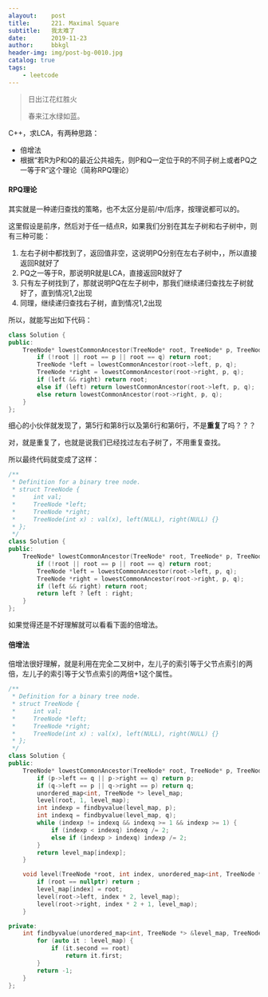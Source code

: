 ```yaml
---
alayout:    post
title:      221. Maximal Square
subtitle:   我太难了
date:       2019-11-23
author:     bbkgl
header-img: img/post-bg-0010.jpg
catalog: true
tags:
    - leetcode
---
```


>日出江花红胜火
>
>春来江水绿如蓝。

C++，求LCA，有两种思路：

- 倍增法
- 根据“若R为P和Q的最近公共祖先，则P和Q一定位于R的不同子树上或者PQ之一等于R”这个理论（简称RPQ理论）

#### RPQ理论

其实就是一种递归查找的策略，也不太区分是前/中/后序，按理说都可以的。

这里假设是前序，然后对于任一结点R，如果我们分别在其左子树和右子树中，则有三种可能：

1. 左右子树中都找到了，返回值非空，这说明PQ分别在左右子树中，，所以直接返回R就好了
2. PQ之一等于R，那说明R就是LCA，直接返回R就好了
3. 只有左子树找到了，那就说明PQ在左子树中，那我们继续递归查找左子树就好了，直到情况1,2出现
4. 同理，继续递归查找右子树，直到情况1,2出现

所以，就能写出如下代码：

```cpp
class Solution {
public:
    TreeNode* lowestCommonAncestor(TreeNode* root, TreeNode* p, TreeNode* q) {
        if (!root || root == p || root == q) return root;
        TreeNode *left = lowestCommonAncestor(root->left, p, q);
        TreeNode *right = lowestCommonAncestor(root->right, p, q);
        if (left && right) return root;
        else if (left) return lowestCommonAncestor(root->left, p, q);
        else return lowestCommonAncestor(root->right, p, q);
    }
};
```

细心的小伙伴就发现了，第5行和第8行以及第6行和第6行，不是**重复**了吗？？？

对，就是重复了，也就是说我们已经找过左右子树了，不用重复查找。

所以最终代码就变成了这样：

```cpp
/**
 * Definition for a binary tree node.
 * struct TreeNode {
 *     int val;
 *     TreeNode *left;
 *     TreeNode *right;
 *     TreeNode(int x) : val(x), left(NULL), right(NULL) {}
 * };
 */
class Solution {
public:
    TreeNode* lowestCommonAncestor(TreeNode* root, TreeNode* p, TreeNode* q) {
        if (!root || root == p || root == q) return root;
        TreeNode *left = lowestCommonAncestor(root->left, p, q);
        TreeNode *right = lowestCommonAncestor(root->right, p, q);
        if (left && right) return root;
        return left ? left : right;
    }
};
```

如果觉得还是不好理解就可以看看下面的倍增法。

#### 倍增法

倍增法很好理解，就是利用在完全二叉树中，左儿子的索引等于父节点索引的两倍，左儿子的索引等于父节点索引的两倍+1这个属性。

```cpp
/**
 * Definition for a binary tree node.
 * struct TreeNode {
 *     int val;
 *     TreeNode *left;
 *     TreeNode *right;
 *     TreeNode(int x) : val(x), left(NULL), right(NULL) {}
 * };
 */
class Solution {
public:
    TreeNode* lowestCommonAncestor(TreeNode* root, TreeNode* p, TreeNode* q) {
        if (p->left == q || p->right == q) return p;
        if (q->left == p || q->right == p) return q;
        unordered_map<int, TreeNode *> level_map;
        level(root, 1, level_map);
        int indexp = findbyvalue(level_map, p);
        int indexq = findbyvalue(level_map, q);
        while (indexp != indexq && indexq >= 1 && indexp >= 1) {
            if (indexp < indexq) indexq /= 2;
            else if (indexp > indexq) indexp /= 2;
        }
        return level_map[indexp];
    }

    void level(TreeNode *root, int index, unordered_map<int, TreeNode *> &level_map) {
        if (root == nullptr) return ;
        level_map[index] = root;
        level(root->left, index * 2, level_map);
        level(root->right, index * 2 + 1, level_map);
    }

private:
    int findbyvalue(unordered_map<int, TreeNode *> &level_map, TreeNode *root) {
        for (auto it : level_map) {
            if (it.second == root)
                return it.first;
        }
        return -1;
    }
};
```